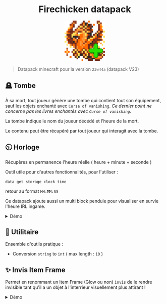 <div align="center" style="text-align: center;">

# Firechicken datapack

<img
    src="pack.png"
    alt="Icon"
    width="128"
    height="128"
    />

</div>

> Datapack minecraft pour la version `23w44a` (datapack V23)

## 🪦 Tombe

À sa mort, tout joueur génère une tombe qui contient tout son équipement, sauf les objets enchanté avec `Curse of vanishing`.
_Ce dernier point ne concerne pas les livres enchantés avec `Curse of vanishing`._

La tombe indique le nom du joueur décédé et l'heure de la mort.

Le contenu peut être récupéré par tout joueur qui interagit avec la tombe.

## 🕥 Horloge

Récupères en permanence l'heure réelle ( heure + minute + seconde )

Outil utile pour d'autres fonctionnalités, pour l'utiliser :
```mcfunction
data get storage clock time
```
retour au format `HH:MM:SS` 

Ce datapack ajoute aussi un multi block pendule pour visualiser en survie l'heure IRL ingame.

<details>
<summary>Démo</summary>
https://github.com/StrategFirst/FireChicken-Datapack/tree/main/demo/clock.mp4
</details>

## 🧰 Utilitaire

Ensemble d'outils pratique :

 - Conversion `string` to `int` ( max length : `10` )

## ✨ Invis Item Frame

Permet en renommant un Item Frame (Glow ou non) `invis`
de le rendre invisible tant qu'il a un objet à l'interrieur
visuellement plus attirant !

<details>
<summary>Démo</summary>
https://github.com/StrategFirst/FireChicken-Datapack/tree/main/demo/demo.mp4
</details>